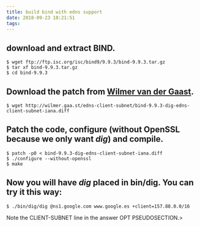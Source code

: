 ```yaml
---
title: build bind with edns support
date: 2018-09-23 18:21:51
tags:
---
```


## download and extract BIND.
```
$ wget ftp://ftp.isc.org/isc/bind9/9.9.3/bind-9.9.3.tar.gz
$ tar xf bind-9.9.3.tar.gz
$ cd bind-9.9.3
```

## Download the patch from [Wilmer van der Gaast](http://wilmer.gaa.st/edns-client-subnet/).
```
$ wget http://wilmer.gaa.st/edns-client-subnet/bind-9.9.3-dig-edns-client-subnet-iana.diff
```

## Patch the code, configure (without OpenSSL because we only want *dig*) and compile.
```
$ patch -p0 < bind-9.9.3-dig-edns-client-subnet-iana.diff
$ ./configure --without-openssl
$ make
```

## Now you will have *dig* placed in bin/dig. You can try it this way:
```
$ ./bin/dig/dig @ns1.google.com www.google.es +client=157.88.0.0/16
```

Note the CLIENT-SUBNET line in the answer OPT PSEUDOSECTION.>
